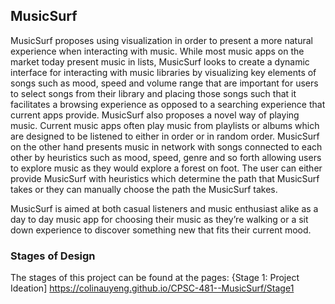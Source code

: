## MusicSurf

MusicSurf proposes using visualization in order to present a more natural experience when interacting with music. While most music apps on the market today present music in lists, MusicSurf looks to create a dynamic interface for interacting with music libraries by visualizing key elements of songs such as mood, speed and volume range that are important for users to select songs from their library and placing those songs such that it facilitates a browsing experience as opposed to a searching experience that current apps provide. MusicSurf also proposes a novel way of playing music. Current music apps often play music from playlists or albums which are designed to be listened to either in order or in random order. MusicSurf on the other hand presents music in network with songs connected to each other by heuristics such as mood, speed, genre and so forth allowing users to explore music as they would explore a forest on foot. The user can either provide MusicSurf with heuristics which determine the path that MusicSurf takes or they can manually choose the path the MusicSurf takes. 

MusicSurf is aimed at both casual listeners and music enthusiast alike as a day to day music app for choosing their music as they’re walking or a sit down experience to discover something new that fits their current mood. 


### Stages of Design
The stages of this project can be found at the pages:
{Stage 1: Project Ideation] https://colinauyeng.github.io/CPSC-481--MusicSurf/Stage1
